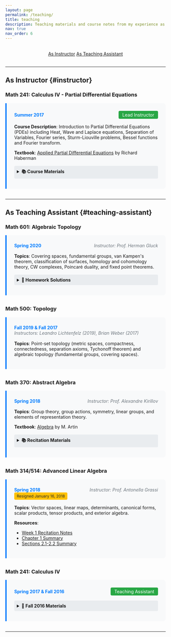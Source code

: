 ```yaml
---
layout: page
permalink: /teaching/
title: teaching
description: Teaching materials and course notes from my experience as an instructor and teaching assistant at the University of Pennsylvania.
nav: true
nav_order: 6
---
```


<div class="teaching-nav">
  <a href="#instructor" class="btn btn-sm btn-outline-primary">As Instructor</a>
  <a href="#teaching-assistant" class="btn btn-sm btn-outline-primary">As Teaching Assistant</a>
</div>

---

## As Instructor {#instructor}

### Math 241: Calculus IV - Partial Differential Equations
<div class="course-card">
  <div class="course-header">
    <span class="course-term">Summer 2017</span>
    <span class="course-role">Lead Instructor</span>
  </div>
  
  **Course Description**: Introduction to Partial Differential Equations (PDEs) including Heat, Wave and Laplace equations, Separation of Variables, Fourier series, Sturm-Liouville problems, Bessel functions and Fourier transform.

  **Textbook**: [Applied Partial Differential Equations](https://www.amazon.com/dp/0321797051/) by Richard Haberman

  <details>
    <summary><strong>📚 Course Materials</strong></summary>
    
  #### Lecture Notes
  
  **Week 1: Introduction to PDEs**
  - [Lecture 1: Heat Equation Derivation](https://www2.math.upenn.edu/~qze/math241s17/LEC01.pdf) (Sections 1.1-1.3)
  - [Lecture 2: Boundary Conditions](https://www2.math.upenn.edu/~qze/math241s17/LEC02.pdf) (Sections 1.4-1.5, 2.1-2.2)
  - [Lecture 3: Separation of Variables](https://www2.math.upenn.edu/~qze/math241s17/LEC03.pdf) (Section 2.3-2.4)
  - [Lecture 4: Eigenvalue Problems](https://www2.math.upenn.edu/~qze/math241s17/LEC04.pdf) (Sections 2.5, 3.1-3.2)
  - [Supplementary: ODE Review](https://www2.math.upenn.edu/~qze/math241s17/ODE%20notes.pdf)

  **Week 2: Fourier Series**
  - [Lecture 5: Fourier Series Introduction](https://www2.math.upenn.edu/~qze/math241s17/LEC05.pdf) (Section 3.3.1)
  - [Lecture 6: Fourier Convergence](https://www2.math.upenn.edu/~qze/math241s17/LEC06.pdf) (Sections 3.3.1-3.3.5, 3.6, 4.1-4.2)
  - [Lecture 7: Wave Equation](https://www2.math.upenn.edu/~qze/math241s17/LEC07.pdf) (Sections 4.3-4.4)

  **Week 3: Advanced Topics**
  - [Lecture 8: Sturm-Liouville Problems](https://www2.math.upenn.edu/~qze/math241s17/LEC08.pdf) (Sections 5.1-5.4)
  - [Lecture 9: Higher Dimensional PDEs](https://www2.math.upenn.edu/~qze/math241s17/LEC09.pdf) (Sections 7.1-7.3)
  - [Lecture 10: Multidimensional Eigenvalue Problems](https://www2.math.upenn.edu/~qze/math241s17/LEC10.pdf) (Sections 7.4-7.6)
  - [Lecture 11: Bessel Functions](https://www2.math.upenn.edu/~qze/math241s17/LEC%2011.pdf) (Section 7.7)
  - [Supplementary: Sturm-Liouville Theory](https://www2.math.upenn.edu/~qze/math241s17/Sturm_Liouville.pdf)
  - [Supplementary: Bessel Functions](https://www2.math.upenn.edu/~qze/math241s17/Bessel_functions.pdf)

  **Week 4: Special Functions & Transforms**
  - [Lecture 12: Laplace Equation & Special Functions](https://www2.math.upenn.edu/~qze/math241s17/LEC12.pdf) (Sections 7.9-7.10)
  - [Lecture 13: Nonhomogeneous Problems](https://www2.math.upenn.edu/~qze/math241s17/LEC13.pdf) (Sections 8.1-8.3)
  - [Lecture 14: Eigenfunction Expansions](https://www2.math.upenn.edu/~qze/math241s17/LEC14.pdf) (Section 8.3)
  - [Lecture 15: Introduction to Fourier Transforms](https://www2.math.upenn.edu/~qze/math241s17/LEC15.pdf) (Sections 8.6, 10.1-10.3)
  - [Lecture 16: Fourier Transform Applications](https://www2.math.upenn.edu/~qze/math241s17/LEC16.pdf) (Section 10.3)
  - [Lecture 17: Fourier Transform & PDEs](https://www2.math.upenn.edu/~qze/math241s17/LEC%2017.pdf) (Sections 10.4, 10.6)
  - [Supplementary: Laplace Equation on Cylinder](https://www2.math.upenn.edu/~qze/math241s17/laplacecylinder-3.pdf)

  #### Homework Assignments
  <table class="table table-sm">
    <thead>
      <tr>
        <th>Week</th>
        <th>Assignment</th>
        <th>Due Date</th>
      </tr>
    </thead>
    <tbody>
      <tr>
        <td>1</td>
        <td>[HW 1A](https://www2.math.upenn.edu/~qze/math241s17/quiz0/hw1a.pdf), [HW 1B](https://www2.math.upenn.edu/~qze/math241s17/HW1b/hw1b.pdf)</td>
        <td>May 25</td>
      </tr>
      <tr>
        <td>1-2</td>
        <td>[HW 2A](https://www2.math.upenn.edu/~qze/math241s17/HW2A/hw2A.pdf), [HW 2B](https://www2.math.upenn.edu/~qze/math241s17/HW2B/hw2B.pdf)</td>
        <td>May 30</td>
      </tr>
      <tr>
        <td>2</td>
        <td>[HW 3A](https://www2.math.upenn.edu/~qze/math241s17/HW3A/hw3a.pdf)</td>
        <td>June 1</td>
      </tr>
      <tr>
        <td>2-3</td>
        <td>[HW 4A](https://www2.math.upenn.edu/~qze/math241s17/HW3B/hw4a.pdf), [HW 4B](https://www2.math.upenn.edu/~qze/math241s17/HW4B/hw4b.pdf)</td>
        <td>June 5</td>
      </tr>
    </tbody>
  </table>

  #### Assessments
  - [Quiz 0: Prerequisite Check](https://www2.math.upenn.edu/~qze/math241s17/quiz0/quiz0.pdf)
  - [Quiz 1](https://www2.math.upenn.edu/~qze/math241s17/Quiz1/quiz1.pdf) (May 30)
  - [Quiz 2](https://www2.math.upenn.edu/~qze/math241s17/quiz2/quiz2.pdf) (June 5)
  - [Quiz 3](https://www2.math.upenn.edu/~qze/math241s17/Quiz3/quiz3.pdf) (June 12)
  - Quiz 4 (June 19)
  - Final Exam (June 27)

  #### Visualizations
  <div class="video-grid">
    <div>
      <p>2D Heat Equation Animation:</p>
      <iframe width="100%" height="315" src="https://www.youtube.com/embed/QBjniA5XfKA" frameborder="0" allowfullscreen></iframe>
    </div>
    <div>
      <p>Vibrating Circular Membrane:</p>
      <iframe width="100%" height="315" src="https://www.youtube.com/embed/asr7QfLksGo" frameborder="0" allowfullscreen></iframe>
    </div>
    <div>
      <p>Spherical Harmonics:</p>
      <iframe width="100%" height="315" src="https://www.youtube.com/embed/EcKgJhFdtEY" frameborder="0" allowfullscreen></iframe>
    </div>
  </div>
  </details>
</div>

---

## As Teaching Assistant {#teaching-assistant}

### Math 601: Algebraic Topology
<div class="course-card">
  <div class="course-header">
    <span class="course-term">Spring 2020</span>
    <span class="course-instructor">Instructor: Prof. Herman Gluck</span>
  </div>
  
  **Topics**: Covering spaces, fundamental groups, van Kampen's theorem, classification of surfaces, homology and cohomology theory, CW complexes, Poincaré duality, and fixed point theorems.

  <details>
    <summary><strong>📝 Homework Solutions</strong></summary>
    
  - [HW2: Covering Spaces](https://www2.math.upenn.edu/~qze/math601s20/hw2.pdf)
  - [HW3: Retractions, Borsuk-Ulam, Fund. Theorem of Algebra](https://www2.math.upenn.edu/~qze/math601s20/hw3.pdf)
  - [HW4: Computing Fundamental Groups](https://www2.math.upenn.edu/~qze/math601s20/hw4.pdf)
  - [HW5: Covering Space Revisited](https://www2.math.upenn.edu/~qze/math601s20/hw5.pdf)
  - [HW6: More Covering Spaces](https://www2.math.upenn.edu/~qze/math601s20/hw6.pdf)
  </details>
</div>

### Math 500: Topology
<div class="course-card">
  <div class="course-header">
    <span class="course-term">Fall 2019 & Fall 2017</span>
    <span class="course-instructor">Instructors: Leandro Lichtenfelz (2019), Brian Weber (2017)</span>
  </div>
  
  **Topics**: Point-set topology (metric spaces, compactness, connectedness, separation axioms, Tychonoff theorem) and algebraic topology (fundamental groups, covering spaces).
</div>

### Math 370: Abstract Algebra
<div class="course-card">
  <div class="course-header">
    <span class="course-term">Spring 2018</span>
    <span class="course-instructor">Instructor: Prof. Alexandre Kirillov</span>
  </div>
  
  **Topics**: Group theory, group actions, symmetry, linear groups, and elements of representation theory.
  
  **Textbook**: [Algebra](https://www.amazon.com/Algebra-2nd-Michael-Artin/dp/0132413779) by M. Artin

  <details>
    <summary><strong>📚 Recitation Materials</strong></summary>
    
  - Week 1: [Group Theory Overview](https://dec41.user.srcf.net/notes/IA_M/groups.pdf)
  - Week 2: [Lab Notes](https://www2.math.upenn.edu/~qze/math314s18/notes2.pdf) | [HW1 Solutions](https://www2.math.upenn.edu/~qze/math314s18/HW1.pdf)
  - Week 3: [Lagrange's Theorem](https://www2.math.upenn.edu/~qze/math314s18/labw3.pdf) | [Proof Writing Guide](https://www2.math.upenn.edu/~qze/math314s18/proofs.pdf)
  - Week 4: [Normal Subgroups](https://www2.math.upenn.edu/~qze/math314s18/labw4.pdf) | [Practice Problems](https://www2.math.upenn.edu/~qze/math314s18/algebraex.pdf)
  
  **Office Hours**: MW 5:30-6:30 PM, DRL 3C17
  </details>
</div>

### Math 314/514: Advanced Linear Algebra
<div class="course-card">
  <div class="course-header">
    <span class="course-term">Spring 2018</span>
    <span class="course-instructor">Instructor: Prof. Antonella Grassi</span>
    <span class="badge badge-warning">Resigned January 16, 2018</span>
  </div>
  
  **Topics**: Vector spaces, linear maps, determinants, canonical forms, scalar products, tensor products, and exterior algebra.
  
  **Resources**: 
  - [Week 1 Recitation Notes](https://www2.math.upenn.edu/~qze/math314s18/rec1.pdf)
  - [Chapter 1 Summary](https://www2.math.upenn.edu/~qze/math314s18/week1.pdf)
  - [Sections 2.1-2.2 Summary](https://www2.math.upenn.edu/~qze/math314s18/week2.pdf)
</div>

### Math 241: Calculus IV
<div class="course-card">
  <div class="course-header">
    <span class="course-term">Spring 2017 & Fall 2016</span>
    <span class="course-role">Teaching Assistant</span>
  </div>
  
  <details>
    <summary><strong>📝 Fall 2016 Materials</strong></summary>
    
  <table class="table table-sm">
    <thead>
      <tr>
        <th>Homework</th>
        <th>Solutions</th>
        <th>Additional Materials</th>
      </tr>
    </thead>
    <tbody>
      <tr>
        <td><a href="https://www2.math.upenn.edu/~qze/math241fall16/Homework%20Set%201%20(due%20Sep%2014).pdf">HW1</a></td>
        <td>By Brandon Lin</td>
        <td><a href="https://www.math.upenn.edu/~kazdan/425S11/deturck/425S08/notes01.pdf">1st Order ODEs</a></td>
      </tr>
      <tr>
        <td><a href="https://www2.math.upenn.edu/~qze/math241fall16/Homework%20Set%202%20(due%20Sep%2023).pdf">HW2</a></td>
        <td>By Brandon Lin</td>
        <td><a href="https://www.math.upenn.edu/~kazdan/241S15/Notes/heat-eq.pdf">Heat Equation Derivation</a></td>
      </tr>
      <tr>
        <td><a href="https://www2.math.upenn.edu/~qze/math241fall16/Homework%20Set%203%20(due%20Oct%203).pdf">HW3</a></td>
        <td>By Brandon Lin</td>
        <td><a href="https://www.math.upenn.edu/~kazdan/312S13/Notes/fourier/Fourier_series_example.html">Fourier Series Examples</a></td>
      </tr>
      <tr>
        <td><a href="https://www2.math.upenn.edu/~qze/math241fall16/Homework%20Set%204%20(due%20Oct%2014).pdf">HW4</a></td>
        <td>By Brandon Lin</td>
        <td><a href="https://www2.math.upenn.edu/~qze/math241s17/note4.4.3.pdf">Non-homogeneous Wave Eq.</a></td>
      </tr>
      <tr>
        <td><a href="https://www2.math.upenn.edu/~qze/math241fall16/Homework%20Set%205%20(due%20Oct%2021).pdf">HW5</a></td>
        <td>-</td>
        <td><a href="https://www2.math.upenn.edu/~qze/math241s17/Sturm_Liouville.pdf">Sturm-Liouville</a> | <a href="https://www2.math.upenn.edu/~qze/math241s17/Bessel_functions.pdf">Bessel Functions</a></td>
      </tr>
      <tr>
        <td><a href="https://www2.math.upenn.edu/~qze/math241fall16/Homework%20Set%206%20(due%20Oct%2028).pdf">HW6</a></td>
        <td>-</td>
        <td>-</td>
      </tr>
    </tbody>
  </table>
  </details>
</div>

---

<style>
.teaching-nav {
  text-align: center;
  margin: 2rem 0;
}

.course-card {
  background: #f8f9fa;
  border-left: 4px solid #007bff;
  padding: 1.5rem;
  margin-bottom: 2rem;
  border-radius: 0 8px 8px 0;
}

.course-header {
  display: flex;
  justify-content: space-between;
  align-items: center;
  margin-bottom: 1rem;
  flex-wrap: wrap;
}

.course-term {
  font-weight: bold;
  color: #007bff;
}

.course-instructor {
  font-style: italic;
  color: #6c757d;
}

.course-role {
  background: #28a745;
  color: white;
  padding: 0.25rem 0.75rem;
  border-radius: 4px;
  font-size: 0.875rem;
}

.video-grid {
  display: grid;
  grid-template-columns: repeat(auto-fit, minmax(300px, 1fr));
  gap: 1rem;
  margin-top: 1rem;
}

details {
  margin-top: 1rem;
}

details summary {
  cursor: pointer;
  padding: 0.5rem;
  background: #e9ecef;
  border-radius: 4px;
  margin-bottom: 0.5rem;
}

details[open] summary {
  background: #dee2e6;
}

.badge-warning {
  background: #ffc107;
  color: #212529;
  padding: 0.25rem 0.5rem;
  border-radius: 4px;
  font-size: 0.75rem;
}
</style>